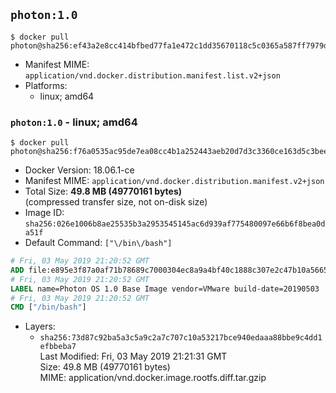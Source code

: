 ## `photon:1.0`

```console
$ docker pull photon@sha256:ef43a2e8cc414bfbed77fa1e472c1dd35670118c5c0365a587ff7979d607426a
```

-	Manifest MIME: `application/vnd.docker.distribution.manifest.list.v2+json`
-	Platforms:
	-	linux; amd64

### `photon:1.0` - linux; amd64

```console
$ docker pull photon@sha256:f76a0535ac95de7ea08cc4b1a252443aeb20d7d3c3360ce163d5c3bee344939b
```

-	Docker Version: 18.06.1-ce
-	Manifest MIME: `application/vnd.docker.distribution.manifest.v2+json`
-	Total Size: **49.8 MB (49770161 bytes)**  
	(compressed transfer size, not on-disk size)
-	Image ID: `sha256:026e1006b8ae25535b3a2953545145ac6d939af775480097e66b6f8bea0da51f`
-	Default Command: `["\/bin\/bash"]`

```dockerfile
# Fri, 03 May 2019 21:20:52 GMT
ADD file:e895e3f87a0af71b78689c7000304ec8a9a4bf40c1888c307e2c47b10a56653a in / 
# Fri, 03 May 2019 21:20:52 GMT
LABEL name=Photon OS 1.0 Base Image vendor=VMware build-date=20190503
# Fri, 03 May 2019 21:20:52 GMT
CMD ["/bin/bash"]
```

-	Layers:
	-	`sha256:73d87c92ba5a3c5a9c2a7c707c10a53217bce940edaaa88bbe9c4dd1efbbeba7`  
		Last Modified: Fri, 03 May 2019 21:21:31 GMT  
		Size: 49.8 MB (49770161 bytes)  
		MIME: application/vnd.docker.image.rootfs.diff.tar.gzip
